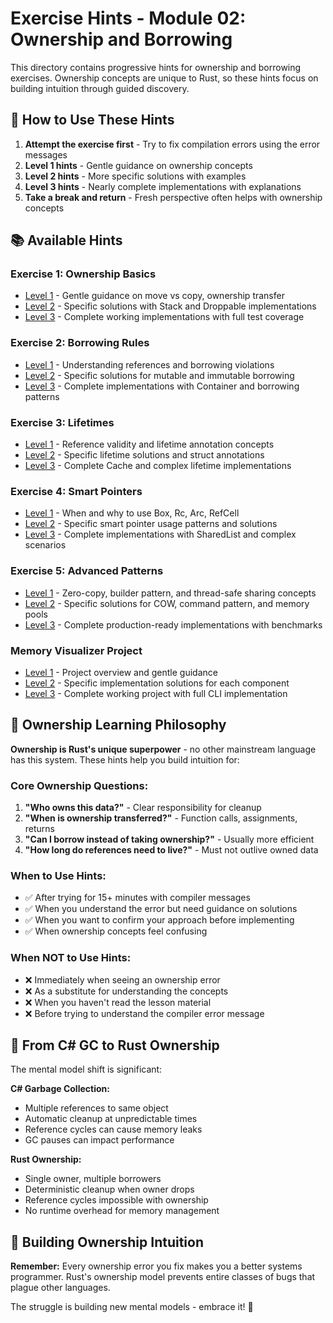 # Exercise Hints - Module 02: Ownership and Borrowing

This directory contains progressive hints for ownership and borrowing exercises. Ownership concepts are unique to Rust, so these hints focus on building intuition through guided discovery.

## 🎯 How to Use These Hints

1. **Attempt the exercise first** - Try to fix compilation errors using the error messages
2. **Level 1 hints** - Gentle guidance on ownership concepts
3. **Level 2 hints** - More specific solutions with examples
4. **Level 3 hints** - Nearly complete implementations with explanations
5. **Take a break and return** - Fresh perspective often helps with ownership concepts

## 📚 Available Hints

### Exercise 1: Ownership Basics
- [Level 1](ex01-level1.md) - Gentle guidance on move vs copy, ownership transfer
- [Level 2](ex01-level2.md) - Specific solutions with Stack and Droppable implementations  
- [Level 3](ex01-level3.md) - Complete working implementations with full test coverage

### Exercise 2: Borrowing Rules
- [Level 1](ex02-level1.md) - Understanding references and borrowing violations
- [Level 2](ex02-level2.md) - Specific solutions for mutable and immutable borrowing
- [Level 3](ex02-level3.md) - Complete implementations with Container and borrowing patterns

### Exercise 3: Lifetimes
- [Level 1](ex03-level1.md) - Reference validity and lifetime annotation concepts
- [Level 2](ex03-level2.md) - Specific lifetime solutions and struct annotations
- [Level 3](ex03-level3.md) - Complete Cache and complex lifetime implementations

### Exercise 4: Smart Pointers
- [Level 1](ex04-level1.md) - When and why to use Box, Rc, Arc, RefCell
- [Level 2](ex04-level2.md) - Specific smart pointer usage patterns and solutions
- [Level 3](ex04-level3.md) - Complete implementations with SharedList and complex scenarios

### Exercise 5: Advanced Patterns
- [Level 1](ex05-level1.md) - Zero-copy, builder pattern, and thread-safe sharing concepts
- [Level 2](ex05-level2.md) - Specific solutions for COW, command pattern, and memory pools
- [Level 3](ex05-level3.md) - Complete production-ready implementations with benchmarks

### Memory Visualizer Project
- [Level 1](memory-visualizer-level1.md) - Project overview and gentle guidance
- [Level 2](memory-visualizer-level2.md) - Specific implementation solutions for each component
- [Level 3](memory-visualizer-level3.md) - Complete working project with full CLI implementation

## 🤝 Ownership Learning Philosophy

**Ownership is Rust's unique superpower** - no other mainstream language has this system. These hints help you build intuition for:

### Core Ownership Questions:
1. **"Who owns this data?"** - Clear responsibility for cleanup
2. **"When is ownership transferred?"** - Function calls, assignments, returns
3. **"Can I borrow instead of taking ownership?"** - Usually more efficient
4. **"How long do references need to live?"** - Must not outlive owned data

### When to Use Hints:
- ✅ After trying for 15+ minutes with compiler messages
- ✅ When you understand the error but need guidance on solutions
- ✅ When you want to confirm your approach before implementing
- ✅ When ownership concepts feel confusing

### When NOT to Use Hints:
- ❌ Immediately when seeing an ownership error
- ❌ As a substitute for understanding the concepts
- ❌ When you haven't read the lesson material
- ❌ Before trying to understand the compiler error message

## 🔄 From C# GC to Rust Ownership

The mental model shift is significant:

**C# Garbage Collection:**
- Multiple references to same object
- Automatic cleanup at unpredictable times
- Reference cycles can cause memory leaks
- GC pauses can impact performance

**Rust Ownership:**
- Single owner, multiple borrowers
- Deterministic cleanup when owner drops
- Reference cycles impossible with ownership
- No runtime overhead for memory management

## 🚀 Building Ownership Intuition

**Remember:** Every ownership error you fix makes you a better systems programmer. Rust's ownership model prevents entire classes of bugs that plague other languages.

The struggle is building new mental models - embrace it! 🦀
